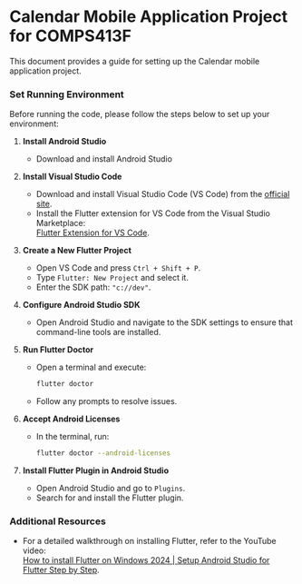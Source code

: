 # Calendar Mobile Application Project for COMPS413F

This document provides a guide for setting up the Calendar mobile application project.

### Set Running Environment

Before running the code, please follow the steps below to set up your environment:

1. **Install Android Studio**
   - Download and install Android Studio 

2. **Install Visual Studio Code**
   - Download and install Visual Studio Code (VS Code) from the [official site](https://code.visualstudio.com/).
   - Install the Flutter extension for VS Code from the Visual Studio Marketplace:  
     [Flutter Extension for VS Code](https://marketplace.visualstudio.com/items?itemName=Dart-Code.flutter).

3. **Create a New Flutter Project**
   - Open VS Code and press `Ctrl + Shift + P`.
   - Type `Flutter: New Project` and select it.
   - Enter the SDK path: `"c://dev"`.

4. **Configure Android Studio SDK**
   - Open Android Studio and navigate to the SDK settings to ensure that command-line tools are installed.

5. **Run Flutter Doctor**
   - Open a terminal and execute:  
     ```bash
     flutter doctor
     ```
   - Follow any prompts to resolve issues.

6. **Accept Android Licenses**
   - In the terminal, run:  
     ```bash
     flutter doctor --android-licenses
     ```

7. **Install Flutter Plugin in Android Studio**
   - Open Android Studio and go to `Plugins`.
   - Search for and install the Flutter plugin.

### Additional Resources

- For a detailed walkthrough on installing Flutter, refer to the YouTube video:  
  [How to install Flutter on Windows 2024 | Setup Android Studio for Flutter Step by Step](https://www.youtube.com/watch?v=mMeQhLGD-og).
